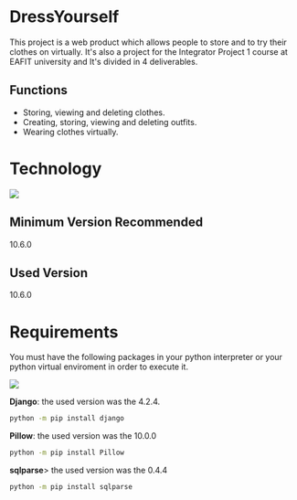 # DressYourself
This project is a web product which allows people to store and to try their clothes on virtually. It's also a project for the Integrator Project 1 course at EAFIT university and It's divided in 4 deliverables.

## Functions
- Storing, viewing and deleting clothes.
- Creating, storing, viewing and deleting outfits.
- Wearing clothes virtually.

# Technology
![](https://skillicons.dev/icons?i=python)
## Minimum Version Recommended
10.6.0
## Used Version
10.6.0

# Requirements
You must have the following packages in your python interpreter or your python virtual enviroment in order to execute it.

![](https://skillicons.dev/icons?i=django) 

**Django**: the used version was the 4.2.4.
```cmd
python -m pip install django
```

**Pillow**: the used version was the 10.0.0
```cmd
python -m pip install Pillow
```

**sqlparse**> the used version was the 0.4.4
```cmd
python -m pip install sqlparse
```

